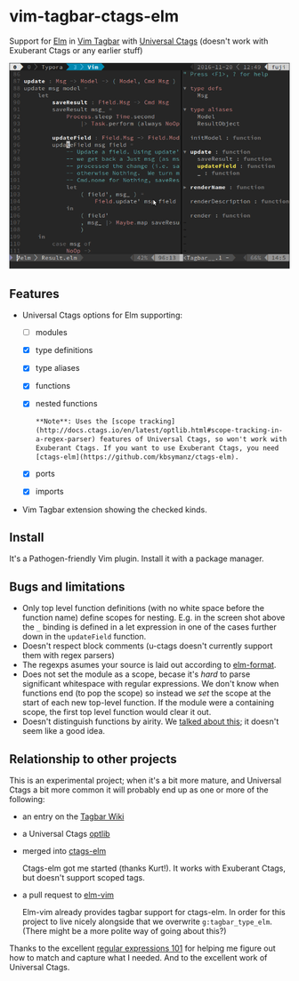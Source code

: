 # vim-tagbar-ctags-elm

Support for [Elm](http://elm-lang.org/) in [Vim Tagbar](https://majutsushi.github.io/tagbar/) with [Universal Ctags](https://ctags.io/) (doesn't work with Exuberant Ctags or any earlier stuff)

![elm-tagbar-ctags](img/elm-tagbar-ctags.png)		

## Features


- Universal Ctags options for Elm supporting:
  - [ ] modules

  - [x] type definitions 

  - [x] type aliases

  - [x] functions

  - [x] nested functions

        **Note**: Uses the [scope tracking](http://docs.ctags.io/en/latest/optlib.html#scope-tracking-in-a-regex-parser) features of Universal Ctags, so won't work with Exuberant Ctags. If you want to use Exuberant Ctags, you need [ctags-elm](https://github.com/kbsymanz/ctags-elm).

  - [x] ports 

  - [x] imports

- Vim Tagbar extension showing the checked kinds.


## Install

It's a Pathogen-friendly Vim plugin. Install it with a package manager. 

## Bugs and limitations

* Only top level function definitions (with no white space before the function name) define scopes for nesting. E.g. in the screen shot above the `_` binding is defined in a let expression in one of the cases further down in the `updateField` function.
* Doesn't respect block comments (u-ctags doesn't currently support them with regex parsers)
* The regexps asumes your source is laid out according to [elm-format](https://github.com/avh4/elm-format).
* Does not set the module as a scope, becase it's _hard_ to parse significant whitespace with regular expressions. We don't know when functions end (to pop the scope) so instead we _set_ the scope at the start of each new top-level function. If the module were a containing scope, the first top level function would clear it out.
* Doesn't distinguish functions by airity. We [talked about this](https://github.com/kbsymanz/ctags-elm/issues/4); it doesn't seem like a good idea.

## Relationship to other projects

This is an experimental project; when it's a bit more mature, and Universal Ctags a bit more common it will probably end up as one or more of the following: 

* an entry on the [Tagbar Wiki](https://github.com/majutsushi/tagbar/wiki)

* a Universal Ctags [optlib](http://docs.ctags.io/en/latest/optlib.html) 

* merged into [ctags-elm](https://github.com/kbsymanz/ctags-elm)

  Ctags-elm got me started (thanks Kurt!). It works with Exuberant Ctags, but doesn't support scoped tags.

- a pull request to [elm-vim](https://github.com/ElmCast/elm-vim) 

  Elm-vim already provides tagbar support for ctags-elm. In order for this project to live nicely alongside that we overwrite `g:tagbar_type_elm`. (There might be a more polite way of going about this?)

Thanks to the excellent [regular expressions 101](https://regex101.com/) for helping me figure out how to match and capture what I needed. And to the excellent work of Universal Ctags.
